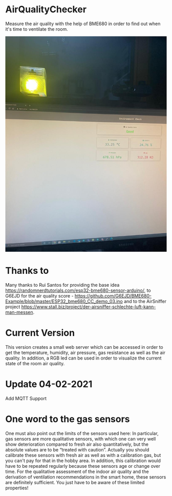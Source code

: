 # AirQualityChecker
Measure the air quality with the help of BME680 in order to find out when it's time to ventilate the room.

![Good](good.jpeg)

# Thanks to
Many thanks to Rui Santos for providing the base idea https://randomnerdtutorials.com/esp32-bme680-sensor-arduino/, to G6EJD for the air quality score - https://github.com/G6EJD/BME680-Example/blob/master/ESP32_bme680_CC_demo_03.ino and to the AirSniffer project https://www.stall.biz/project/der-airsniffer-schlechte-luft-kann-man-messen.

# Current Version
This version creates a small web server which can be accessed in order to get the temperature, humidity, air pressure, gas resistance as well as the air quality. In addition, a RGB led can be used in order to visualize the current state of the room air quality.

# Update 04-02-2021
Add MQTT Support

# One word to the gas sensors
One must also point out the limits of the sensors used here: In particular, gas sensors are more qualitative sensors, with which one can very well show deterioration compared to fresh air also quantitatively, but the absolute values are to be “treated with caution”. Actually you should calibrate these sensors with fresh air as well as with a calibration gas, but you can't pay for that in the hobby area. In addition, this calibration would have to be repeated regularly because these sensors age or change over time. For the qualitative assessment of the indoor air quality and the derivation of ventilation recommendations in the smart home, these sensors are definitely sufficient. You just have to be aware of these limited properties!

